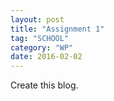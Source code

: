 ```yaml
---
layout: post
title: "Assignment 1"
tag: "SCHOOL"
category: "WP"
date: 2016-02-02
---
```


Create this blog.

<!--excerpt--> 